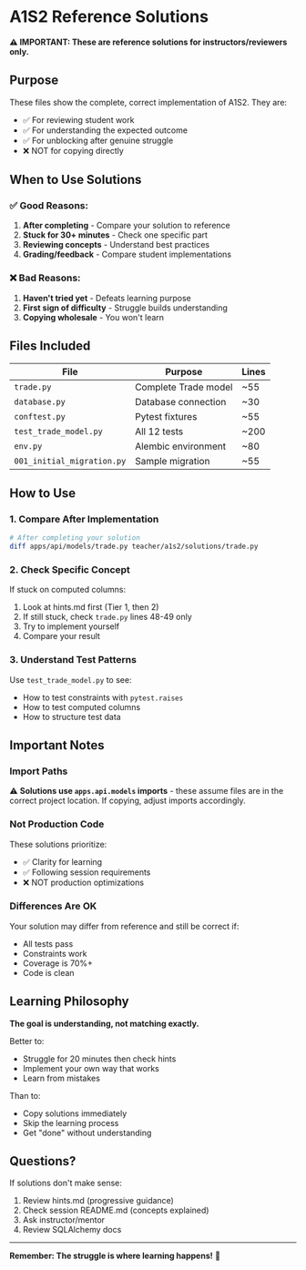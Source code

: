 # A1S2 Reference Solutions

**⚠️ IMPORTANT: These are reference solutions for instructors/reviewers only.**

## Purpose

These files show the complete, correct implementation of A1S2. They are:
- ✅ For reviewing student work
- ✅ For understanding the expected outcome
- ✅ For unblocking after genuine struggle
- ❌ NOT for copying directly

## When to Use Solutions

### ✅ **Good Reasons:**
1. **After completing** - Compare your solution to reference
2. **Stuck for 30+ minutes** - Check one specific part
3. **Reviewing concepts** - Understand best practices
4. **Grading/feedback** - Compare student implementations

### ❌ **Bad Reasons:**
1. **Haven't tried yet** - Defeats learning purpose
2. **First sign of difficulty** - Struggle builds understanding
3. **Copying wholesale** - You won't learn

## Files Included

| File | Purpose | Lines |
|------|---------|-------|
| `trade.py` | Complete Trade model | ~55 |
| `database.py` | Database connection | ~30 |
| `conftest.py` | Pytest fixtures | ~55 |
| `test_trade_model.py` | All 12 tests | ~200 |
| `env.py` | Alembic environment | ~80 |
| `001_initial_migration.py` | Sample migration | ~55 |

## How to Use

### 1. Compare After Implementation
```bash
# After completing your solution
diff apps/api/models/trade.py teacher/a1s2/solutions/trade.py
```

### 2. Check Specific Concept
If stuck on computed columns:
1. Look at hints.md first (Tier 1, then 2)
2. If still stuck, check `trade.py` lines 48-49 only
3. Try to implement yourself
4. Compare your result

### 3. Understand Test Patterns
Use `test_trade_model.py` to see:
- How to test constraints with `pytest.raises`
- How to test computed columns
- How to structure test data

## Important Notes

### Import Paths
⚠️ **Solutions use `apps.api.models` imports** - these assume files are in the correct project location. If copying, adjust imports accordingly.

### Not Production Code
These solutions prioritize:
- ✅ Clarity for learning
- ✅ Following session requirements
- ❌ NOT production optimizations

### Differences Are OK
Your solution may differ from reference and still be correct if:
- All tests pass
- Constraints work
- Coverage is 70%+
- Code is clean

## Learning Philosophy

**The goal is understanding, not matching exactly.**

Better to:
- Struggle for 20 minutes then check hints
- Implement your own way that works
- Learn from mistakes

Than to:
- Copy solutions immediately
- Skip the learning process
- Get "done" without understanding

## Questions?

If solutions don't make sense:
1. Review hints.md (progressive guidance)
2. Check session README.md (concepts explained)
3. Ask instructor/mentor
4. Review SQLAlchemy docs

---

**Remember: The struggle is where learning happens!** 💪
